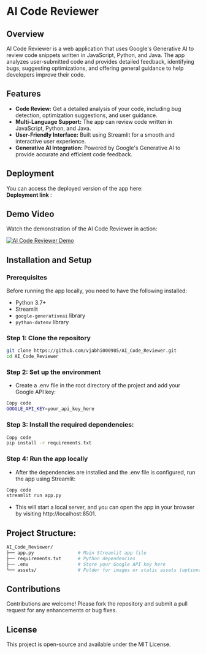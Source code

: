 # AI Code Reviewer

## Overview

AI Code Reviewer is a web application that uses Google's Generative AI to review code snippets written in JavaScript, Python, and Java. The app analyzes user-submitted code and provides detailed feedback, identifying bugs, suggesting optimizations, and offering general guidance to help developers improve their code.

## Features

- **Code Review:** Get a detailed analysis of your code, including bug detection, optimization suggestions, and user guidance.
- **Multi-Language Support:** The app can review code written in JavaScript, Python, and Java.
- **User-Friendly Interface:** Built using Streamlit for a smooth and interactive user experience.
- **Generative AI Integration:** Powered by Google's Generative AI to provide accurate and efficient code feedback.

## Deployment

You can access the deployed version of the app here:  
**Deployment link** : [](https://aicodereviewer-epfeju6bjwruqwkc5jq38h.streamlit.app/)

## Demo Video

Watch the demonstration of the AI Code Reviewer in action:

[![AI Code Reviewer Demo](https://img.youtube.com/vi/-LCFDOVBnv8/0.jpg)](https://youtu.be/-LCFDOVBnv8)

## Installation and Setup

### Prerequisites

Before running the app locally, you need to have the following installed:

- Python 3.7+
- Streamlit
- `google-generativeai` library
- `python-dotenv` library

### Step 1: Clone the repository

```bash
git clone https://github.com/vjabhi000985/AI_Code_Reviewer.git
cd AI_Code_Reviewer
```

### Step 2: Set up the environment

- Create a .env file in the root directory of the project and add your Google API key:

```bash
Copy code
GOOGLE_API_KEY=your_api_key_here
```

### Step 3: Install the required dependencies:

```bash
Copy code
pip install -r requirements.txt
```

### Step 4: Run the app locally

- After the dependencies are installed and the .env file is configured, run the app using Streamlit:

```bash
Copy code
streamlit run app.py
```

- This will start a local server, and you can open the app in your browser by visiting http://localhost:8501.

## Project Structure:

```bash
AI_Code_Reviewer/
├── app.py                # Main Streamlit app file
├── requirements.txt      # Python dependencies
├── .env                  # Store your Google API key here
└── assets/               # Folder for images or static assets (optional)
```

## Contributions

Contributions are welcome! Please fork the repository and submit a pull request for any enhancements or bug fixes.

## License

This project is open-source and available under the MIT License.
